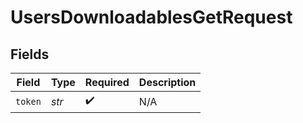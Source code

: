 # UsersDownloadablesGetRequest


## Fields

| Field              | Type               | Required           | Description        |
| ------------------ | ------------------ | ------------------ | ------------------ |
| `token`            | *str*              | :heavy_check_mark: | N/A                |